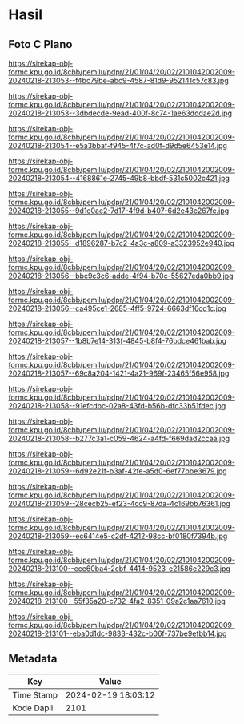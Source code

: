 # Hasil

## Foto C Plano

https://sirekap-obj-formc.kpu.go.id/8cbb/pemilu/pdpr/21/01/04/20/02/2101042002009-20240218-213053--f4bc79be-abc9-4587-81d9-952141c57c83.jpg

https://sirekap-obj-formc.kpu.go.id/8cbb/pemilu/pdpr/21/01/04/20/02/2101042002009-20240218-213053--3dbdecde-9ead-400f-8c74-1ae63dddae2d.jpg

https://sirekap-obj-formc.kpu.go.id/8cbb/pemilu/pdpr/21/01/04/20/02/2101042002009-20240218-213054--e5a3bbaf-f945-4f7c-ad0f-d9d5e6453e14.jpg

https://sirekap-obj-formc.kpu.go.id/8cbb/pemilu/pdpr/21/01/04/20/02/2101042002009-20240218-213054--4168861e-2745-49b8-bbdf-531c5002c421.jpg

https://sirekap-obj-formc.kpu.go.id/8cbb/pemilu/pdpr/21/01/04/20/02/2101042002009-20240218-213055--9d1e0ae2-7d17-4f9d-b407-6d2e43c267fe.jpg

https://sirekap-obj-formc.kpu.go.id/8cbb/pemilu/pdpr/21/01/04/20/02/2101042002009-20240218-213055--d1896287-b7c2-4a3c-a809-a3323952e940.jpg

https://sirekap-obj-formc.kpu.go.id/8cbb/pemilu/pdpr/21/01/04/20/02/2101042002009-20240218-213056--bbc9c3c6-adde-4f94-b70c-55627eda0bb9.jpg

https://sirekap-obj-formc.kpu.go.id/8cbb/pemilu/pdpr/21/01/04/20/02/2101042002009-20240218-213056--ca495ce1-2685-4ff5-9724-6663df16cd1c.jpg

https://sirekap-obj-formc.kpu.go.id/8cbb/pemilu/pdpr/21/01/04/20/02/2101042002009-20240218-213057--1b8b7e14-313f-4845-b8f4-76bdce461bab.jpg

https://sirekap-obj-formc.kpu.go.id/8cbb/pemilu/pdpr/21/01/04/20/02/2101042002009-20240218-213057--69c8a204-1421-4a21-969f-23465f56e958.jpg

https://sirekap-obj-formc.kpu.go.id/8cbb/pemilu/pdpr/21/01/04/20/02/2101042002009-20240218-213058--91efcdbc-02a8-43fd-b56b-dfc33b51fdec.jpg

https://sirekap-obj-formc.kpu.go.id/8cbb/pemilu/pdpr/21/01/04/20/02/2101042002009-20240218-213058--b277c3a1-c059-4624-a4fd-f669dad2ccaa.jpg

https://sirekap-obj-formc.kpu.go.id/8cbb/pemilu/pdpr/21/01/04/20/02/2101042002009-20240218-213059--6d92e21f-b3af-42fe-a5d0-6ef77bbe3679.jpg

https://sirekap-obj-formc.kpu.go.id/8cbb/pemilu/pdpr/21/01/04/20/02/2101042002009-20240218-213059--28cecb25-ef23-4cc9-87da-4c169bb76361.jpg

https://sirekap-obj-formc.kpu.go.id/8cbb/pemilu/pdpr/21/01/04/20/02/2101042002009-20240218-213059--ec6414e5-c2df-4212-98cc-bf0180f7394b.jpg

https://sirekap-obj-formc.kpu.go.id/8cbb/pemilu/pdpr/21/01/04/20/02/2101042002009-20240218-213100--cce60ba4-2cbf-4414-9523-e21586e229c3.jpg

https://sirekap-obj-formc.kpu.go.id/8cbb/pemilu/pdpr/21/01/04/20/02/2101042002009-20240218-213100--55f35a20-c732-4fa2-8351-09a2c1aa7610.jpg

https://sirekap-obj-formc.kpu.go.id/8cbb/pemilu/pdpr/21/01/04/20/02/2101042002009-20240218-213101--eba0d1dc-9833-432c-b06f-737be9efbb14.jpg


## Metadata

| Key        | Value               |
| ---------- | ------------------- |
| Time Stamp | 2024-02-19 18:03:12 |
| Kode Dapil | 2101                |



